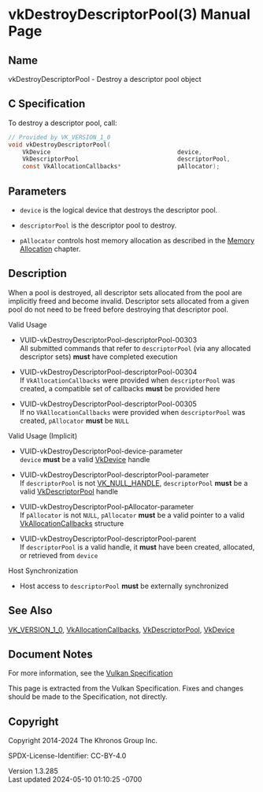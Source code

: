 # vkDestroyDescriptorPool(3) Manual Page

## Name

vkDestroyDescriptorPool - Destroy a descriptor pool object



## <a href="#_c_specification" class="anchor"></a>C Specification

To destroy a descriptor pool, call:

``` c
// Provided by VK_VERSION_1_0
void vkDestroyDescriptorPool(
    VkDevice                                    device,
    VkDescriptorPool                            descriptorPool,
    const VkAllocationCallbacks*                pAllocator);
```

## <a href="#_parameters" class="anchor"></a>Parameters

- `device` is the logical device that destroys the descriptor pool.

- `descriptorPool` is the descriptor pool to destroy.

- `pAllocator` controls host memory allocation as described in the <a
  href="https://registry.khronos.org/vulkan/specs/1.3-extensions/html/vkspec.html#memory-allocation"
  target="_blank" rel="noopener">Memory Allocation</a> chapter.

## <a href="#_description" class="anchor"></a>Description

When a pool is destroyed, all descriptor sets allocated from the pool
are implicitly freed and become invalid. Descriptor sets allocated from
a given pool do not need to be freed before destroying that descriptor
pool.

Valid Usage

- <a href="#VUID-vkDestroyDescriptorPool-descriptorPool-00303"
  id="VUID-vkDestroyDescriptorPool-descriptorPool-00303"></a>
  VUID-vkDestroyDescriptorPool-descriptorPool-00303  
  All submitted commands that refer to `descriptorPool` (via any
  allocated descriptor sets) **must** have completed execution

- <a href="#VUID-vkDestroyDescriptorPool-descriptorPool-00304"
  id="VUID-vkDestroyDescriptorPool-descriptorPool-00304"></a>
  VUID-vkDestroyDescriptorPool-descriptorPool-00304  
  If `VkAllocationCallbacks` were provided when `descriptorPool` was
  created, a compatible set of callbacks **must** be provided here

- <a href="#VUID-vkDestroyDescriptorPool-descriptorPool-00305"
  id="VUID-vkDestroyDescriptorPool-descriptorPool-00305"></a>
  VUID-vkDestroyDescriptorPool-descriptorPool-00305  
  If no `VkAllocationCallbacks` were provided when `descriptorPool` was
  created, `pAllocator` **must** be `NULL`

Valid Usage (Implicit)

- <a href="#VUID-vkDestroyDescriptorPool-device-parameter"
  id="VUID-vkDestroyDescriptorPool-device-parameter"></a>
  VUID-vkDestroyDescriptorPool-device-parameter  
  `device` **must** be a valid [VkDevice](https://registry.khronos.org/vulkan/specs/1.3-extensions/man/html/VkDevice.html) handle

- <a href="#VUID-vkDestroyDescriptorPool-descriptorPool-parameter"
  id="VUID-vkDestroyDescriptorPool-descriptorPool-parameter"></a>
  VUID-vkDestroyDescriptorPool-descriptorPool-parameter  
  If `descriptorPool` is not [VK_NULL_HANDLE](https://registry.khronos.org/vulkan/specs/1.3-extensions/man/html/VK_NULL_HANDLE.html),
  `descriptorPool` **must** be a valid
  [VkDescriptorPool](https://registry.khronos.org/vulkan/specs/1.3-extensions/man/html/VkDescriptorPool.html) handle

- <a href="#VUID-vkDestroyDescriptorPool-pAllocator-parameter"
  id="VUID-vkDestroyDescriptorPool-pAllocator-parameter"></a>
  VUID-vkDestroyDescriptorPool-pAllocator-parameter  
  If `pAllocator` is not `NULL`, `pAllocator` **must** be a valid
  pointer to a valid [VkAllocationCallbacks](https://registry.khronos.org/vulkan/specs/1.3-extensions/man/html/VkAllocationCallbacks.html)
  structure

- <a href="#VUID-vkDestroyDescriptorPool-descriptorPool-parent"
  id="VUID-vkDestroyDescriptorPool-descriptorPool-parent"></a>
  VUID-vkDestroyDescriptorPool-descriptorPool-parent  
  If `descriptorPool` is a valid handle, it **must** have been created,
  allocated, or retrieved from `device`

Host Synchronization

- Host access to `descriptorPool` **must** be externally synchronized

## <a href="#_see_also" class="anchor"></a>See Also

[VK_VERSION_1_0](https://registry.khronos.org/vulkan/specs/1.3-extensions/man/html/VK_VERSION_1_0.html),
[VkAllocationCallbacks](https://registry.khronos.org/vulkan/specs/1.3-extensions/man/html/VkAllocationCallbacks.html),
[VkDescriptorPool](https://registry.khronos.org/vulkan/specs/1.3-extensions/man/html/VkDescriptorPool.html), [VkDevice](https://registry.khronos.org/vulkan/specs/1.3-extensions/man/html/VkDevice.html)

## <a href="#_document_notes" class="anchor"></a>Document Notes

For more information, see the <a
href="https://registry.khronos.org/vulkan/specs/1.3-extensions/html/vkspec.html#vkDestroyDescriptorPool"
target="_blank" rel="noopener">Vulkan Specification</a>

This page is extracted from the Vulkan Specification. Fixes and changes
should be made to the Specification, not directly.

## <a href="#_copyright" class="anchor"></a>Copyright

Copyright 2014-2024 The Khronos Group Inc.

SPDX-License-Identifier: CC-BY-4.0

Version 1.3.285  
Last updated 2024-05-10 01:10:25 -0700
